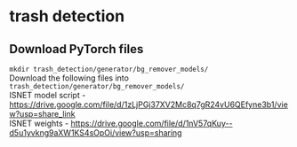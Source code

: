 # trash detection

## Download PyTorch files
`mkdir trash_detection/generator/bg_remover_models/`<br>
Download the following files into `trash_detection/generator/bg_remover_models/`<br>
ISNET model script - https://drive.google.com/file/d/1zLjPGj37XV2Mc8q7gR24vU6QEfyne3b1/view?usp=share_link<br>
ISNET weights - https://drive.google.com/file/d/1nV57qKuy--d5u1yvkng9aXW1KS4sOpOi/view?usp=sharing<br>
